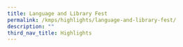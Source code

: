 ```yaml
---
title: Language and Library Fest
permalink: /kmps/highlights/language-and-library-fest/
description: ""
third_nav_title: Highlights
---
```

